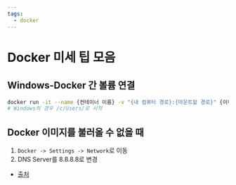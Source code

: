 ```yaml
---
tags:
  - docker
---
```


# Docker 미세 팁 모음

## Windows-Docker 간 볼륨 연결

```sh
docker run -it --name {컨테이너 이름} -v "{내 컴퓨터 경로}:{마운트할 경로}" {이미지 이름}
# Windows의 경우 /c/Users/로 시작
```

## Docker 이미지를 불러올 수 없을 때

1. `Docker -> Settings -> Network`로 이동
2. DNS Server를 8.8.8.8로 변경

- [출처](https://github.com/docker/for-win/issues/611)

<PageTags />
